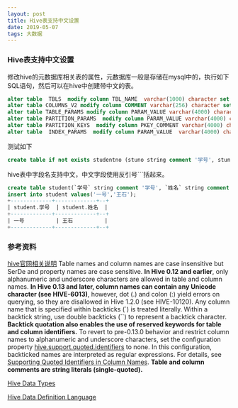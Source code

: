 ```yaml
---
layout: post
title: Hive表支持中文设置
date: 2019-05-07
tags: 大数据
---  
```


### Hive表支持中文设置
修改hive的元数据库相关表的属性，元数据库一般是存储在mysql中的，执行如下SQL语句，然后可以在hive中创建带中文的表。    
```sql
alter table  TBLS  modify column TBL_NAME  varchar(1000) character set utf8;
alter table COLUMNS_V2 modify column COMMENT varchar(256) character set utf8;
alter table TABLE_PARAMS modify column PARAM_VALUE varchar(4000) character set utf8;
alter table PARTITION_PARAMS  modify column PARAM_VALUE varchar(4000) character set utf8;
alter table PARTITION_KEYS  modify column PKEY_COMMENT varchar(4000) character set utf8;
alter table  INDEX_PARAMS  modify column PARAM_VALUE  varchar(4000) character set utf8;
```    
测试如下
```sql
create table if not exists studentno (stuno string comment '学号', stuname1 string comment '姓名') comment '学生信息表';
```    

hive表中字段名支持中文，中文字段使用反引号```括起来。    
```sql
create table student(`学号` string comment '学号', `姓名` string comment '姓名') comment '学生信息表';
insert into student values('一号','王石');
+-------------+-------------+--+
| student.学号  | student.姓名  |
+-------------+-------------+--+
| 一号          | 王石          |
+-------------+-------------+--+
```
### 参考资料
[hive官网相关说明](https://cwiki.apache.org/confluence/display/Hive/LanguageManual+DDL#LanguageManualDDL-CreateTable)
Table names and column names are case insensitive but SerDe and property names are case sensitive.
**In Hive 0.12 and earlier**, only alphanumeric and underscore characters are allowed in table and column names.
**In Hive 0.13 and later, column names can contain any Unicode character (see HIVE-6013)**, however, dot (.) and colon (:) yield errors on querying, so they are disallowed in Hive 1.2.0 (see HIVE-10120). Any column name that is specified within backticks (\`) is treated literally. Within a backtick string, use double backticks (\`\`) to represent a backtick character. **Backtick quotation also enables the use of reserved keywords for table and column identifiers.**
To revert to pre-0.13.0 behavior and restrict column names to alphanumeric and underscore characters, set the configuration property [hive.support.quoted.identifiers](https://cwiki.apache.org/confluence/display/Hive/Configuration+Properties#ConfigurationProperties-hive.support.quoted.identifiers) to none. In this configuration, backticked names are interpreted as regular expressions. For details, see [Supporting Quoted Identifiers in Column Names]().
**Table and column comments are string literals (single-quoted).**     

[Hive Data Types](https://cwiki.apache.org/confluence/display/Hive/LanguageManual+Types#LanguageManualTypes-date)    

[Hive Data Definition Language](https://cwiki.apache.org/confluence/display/Hive/LanguageManual+DDL)    
